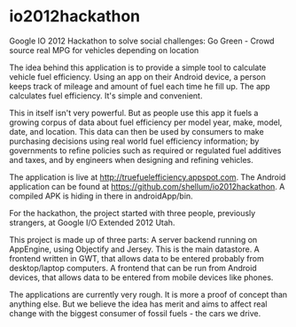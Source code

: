 io2012hackathon
===============

Google IO 2012 Hackathon to solve social challenges: Go Green - Crowd source real MPG for vehicles depending on location

The idea behind this application is to provide a simple tool to calculate vehicle fuel efficiency.  Using an app on their Android device, a person keeps track of mileage and amount of fuel each time he fill up.  The app calculates fuel efficiency.  It's simple and convenient.

This in itself isn't very powerful.  But as people use this app it fuels a growing corpus of data about fuel efficiency per model year, make, model, date, and location.  This data can then be used by consumers to make purchasing decisions using real world fuel efficiency information; by governments to refine policies such as required or regulated fuel additives and taxes, and by engineers when designing and refining vehicles.

The application is live at http://truefuelefficiency.appspot.com.  The Android application can be found at https://github.com/shellum/io2012hackathon.  A compiled APK is hiding in there in androidApp/bin.

For the hackathon, the project started with three people, previously strangers, at Google I/O Extended 2012 Utah.


This project is made up of three parts:
A server backend running on AppEngine, using Objectify and Jersey. This is the main datastore.
A frontend written in GWT, that allows data to be entered probably from desktop/laptop computers.
A frontend that can be run from Android devices, that allows data to be entered from mobile devices like phones.

The applications are currently very rough.  It is more a proof of concept than anything else.  But we believe the idea has merit and aims to affect real change with the biggest consumer of fossil fuels - the cars we drive.
